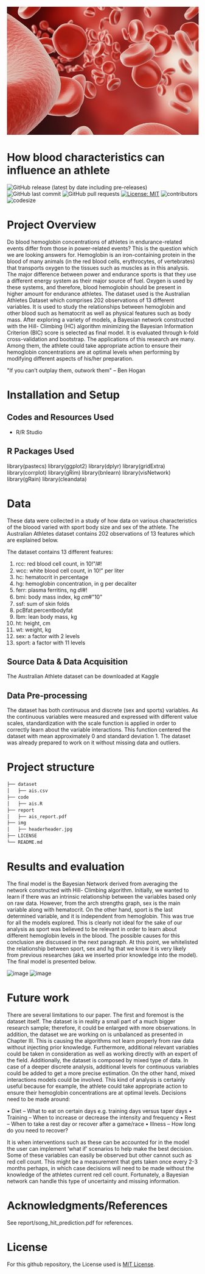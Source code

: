 ![](https://github.com/FilippoGuardassoni/hemoglobin_ais/blob/main/img/headerheader.jpg)

# How blood characteristics can influence an athlete

![GitHub release (latest by date including pre-releases)](https://img.shields.io/github/v/release/pragyy/datascience-readme-template?include_prereleases)
![GitHub last commit](https://img.shields.io/github/last-commit/FilippoGuardassoni/spotify_hitsong)
![GitHub pull requests](https://img.shields.io/github/issues-pr/FilippoGuardassoni/spotify_hitsong)
[![License: MIT](https://img.shields.io/badge/License-MIT-yellow.svg)](https://opensource.org/licenses/MIT)
![contributors](https://img.shields.io/github/contributors/FilippoGuardassoni/spotify_hitsong) 
![codesize](https://img.shields.io/github/languages/code-size/FilippoGuardassoni/spotify_hitsong)

# Project Overview

Do blood hemoglobin concentrations of athletes in endurance-related events differ from those in power-related events? This is the question which we are looking answers for. Hemoglobin is an iron-containing protein in the blood of many animals (in the red blood cells, erythrocytes, of vertebrates) that transports oxygen to the tissues such as muscles as in this analysis. The major difference between power and endurance sports is that they use a different energy system as their major source of fuel. Oxygen is used by these systems, and therefore, blood hemoglobin should be present in higher amount for endurance athletes. The dataset used is the Australian Athletes Dataset which comprises 202 observations of 13 different variables. It is used to study the relationships between hemoglobin and other blood such as hematocrit as well as physical features such as body mass. After exploring a variety of models, a Bayesian network constructed with the Hill- Climbing (HC) algorithm minimizing the Bayesian Information Criterion (BIC) score is selected as final model. It is evaluated through k-fold cross-validation and bootstrap. The applications of this research are many. Among them, the athlete could take appropriate action to ensure their hemoglobin concentrations are at optimal levels when performing by modifying different aspects of his/her preparation.

"If you can’t outplay them, outwork them" – Ben Hogan


# Installation and Setup

## Codes and Resources Used
- R/R Studio

## R Packages Used
library(pastecs)
library(ggplot2)
library(dplyr)
library(gridExtra)
library(corrplot)
library(gRim)
library(bnlearn)
library(visNetwork)
library(gRain)
library(cleandata)

# Data
These data were collected in a study of how data on various characteristics of the bloood varied with sport body size and sex of the athlete. The Australian Athletes dataset contains 202 observations of 13 features which are explained below.

The dataset contains 13 different features:
1. rcc: red blood cell count, in 10!"𝑙#!
2. wcc: white blood cell count, in 10!" per liter
3. hc: hematocrit in percentage
4. hg: hemoglobin concentration, in g per decaliter
5. ferr: plasma ferritins, ng 𝑑𝑙#!
6. bmi: body mass index, kg 𝑐𝑚#"10"
7. ssf: sum of skin folds
8. pcBfat:percentbodyfat
9. lbm: lean body mass, kg
10. ht: height, cm
11. wt: weight, kg
12. sex: a factor with 2 levels
13. sport: a factor with 11 levels

## Source Data & Data Acquisition
The Australian Athlete dataset can be downloaded at Kaggle

## Data Pre-processing
The dataset has both continuous and discrete (sex and sports) variables. As the continuous variables were measured and expressed with different value scales, standardization with the scale function is applied in order to correctly learn about the variable interactions. This function centered the dataset with mean approximately 0 and standard deviation 1. The dataset was already prepared to work on it without missing data and outliers.


# Project structure

```bash
├── dataset
│   ├── ais.csv
├── code
│   ├── ais.R
├── report
│   ├── ais_report.pdf
├── img
│   ├── headerheader.jpg      
├── LICENSE
└── README.md
```

# Results and evaluation
The final model is the Bayesian Network derived from averaging the network constructed with Hill- Climbing algorithm. Initially, we wanted to learn if there was an intrinsic relationship between the variables based only on raw data. However, from the arch strengths graph, sex is the main variable along with hematocrit. On the other hand, sport is the last determined variable, and it is independent from hemoglobin. This was true for all the models explored. This is clearly not ideal for the sake of our analysis as sport was believed to be relevant in order to learn about different hemoglobin levels in the blood. The possible causes for this conclusion are discussed in the next paragraph. At this point, we whitelisted the relationship between sport, sex and hg that we know it is very likely from previous researches (aka we inserted prior knowledge into the model). The final model is presented below.

<img width="166" alt="image" src="https://github.com/FilippoGuardassoni/hemoglobin_ais/assets/85356795/e7fade47-d72b-4f2d-867c-6bf78ba67938">

<img width="90" alt="image" src="https://github.com/FilippoGuardassoni/hemoglobin_ais/assets/85356795/a7c4fa46-d6ab-40f1-a19a-71dff7649349">


# Future work
There are several limitations to our paper. The first and foremost is the dataset itself. The dataset is in reality a small part of a much bigger research sample; therefore, it could be enlarged with more observations. In addition, the dataset we are working on is unbalanced as presented in Chapter III. This is causing the algorithms not learn properly from raw data without injecting prior knowledge. Furthermore, additional relevant variables could be taken in consideration as well as working directly with an expert of the field. Additionally, the dataset is composed by mixed type of data. In case of a deeper discrete analysis, additional levels for continuous variables could be added to get a more precise estimation. On the other hand, mixed interactions models could be involved. This kind of analysis is certainly useful because for example, the athlete could take appropriate action to ensure their hemoglobin concentrations are at optimal levels. Decisions need to be made around:

• Diet – What to eat on certain days e.g. training days versus taper days
• Training – When to increase or decrease the intensity and frequency
• Rest – When to take a rest day or recover after a game/race
• Illness – How long do you need to recover?

It is when interventions such as these can be accounted for in the model the user can implement ‘what if’ scenarios to help make the best decision. Some of these variables can easily be observed but other cannot such as red cell count. This might be a measurement that gets taken once every 2-3 months perhaps, in which case decisions will need to be made without the knowledge of the athletes current red cell count. Fortunately, a Bayesian network can handle this type of uncertainty and missing information.


# Acknowledgments/References
See report/song_hit_prediction.pdf for references.

# License
For this github repository, the License used is [MIT License](https://opensource.org/license/mit/).
